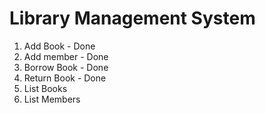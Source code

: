 
# Library Management System 

1. Add Book - Done 
2. Add member - Done 
3. Borrow Book - Done 
4. Return Book - Done 
5. List Books 
6. List Members


